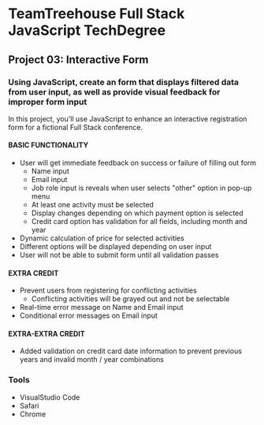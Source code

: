 # TeamTreehouse Full Stack JavaScript TechDegree
## Project 03: Interactive Form
### Using JavaScript, create an form that displays filtered data from user input, as well as provide visual feedback for improper form input
In this project, you'll use JavaScript to enhance an interactive registration form for a fictional Full Stack conference.


#### BASIC FUNCTIONALITY
- User will get immediate feedback on success or failure of filling out form
  - Name input
  - Email input
  - Job role input is reveals when user selects "other" option in pop-up menu
  - At least one activity must be selected
  - Display changes depending on which payment option is selected
  - Credit card option has validation for all fields, including month and year
- Dynamic calculation of price for selected activities
- Different options will be displayed depending on user input
- User will not be able to submit form until all validation passes

#### EXTRA CREDIT

- Prevent users from registering for conflicting activities
  - Conflicting activities will be grayed out and not be selectable
- Real-time error message on Name and Email input
- Conditional error messages on Email input

#### EXTRA-EXTRA CREDIT
- Added validation on credit card date information to prevent previous years and invalid month / year combinations

### Tools
- VisualStudio Code
- Safari
- Chrome

